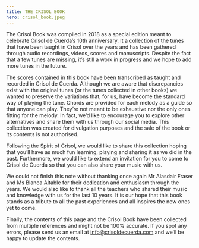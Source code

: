 ```yaml
---
title: THE CRISOL BOOK
hero: crisol_book.jpeg
---
```


The Crisol Book was compiled in 2018 as a special edition meant to celebrate Crisol de Cuerda’s 10th anniversary. It a collection of the tunes that have been taught in Crisol over the years and has been gathered through audio recordings, videos, scores and manuscripts. Despite the fact that a few tunes are missing, it’s still a work in progress and we hope to add more tunes in the future.

The scores contained in this book have been transcribed as taught and recorded in Crisol de Cuerda. Although we are aware that discrepancies exist with the original tunes (or the tunes collected in other books) we wanted to preserve the variations that, for us, have become the standard way of playing the tune. Chords are provided for each melody as a guide so that anyone can play. They’re not meant to be exhaustive nor the only ones fitting for the melody. In fact, we’d like to encourage you to explore other alternatives and share them with us through our social media. This collection was created for divulgation purposes and the sale of the book or its contents is not authorised.

Following the Spirit of Crisol, we would like to share this collection hoping that you’ll have as much fun learning, playing and sharing it as we did in the past. Furthermore, we would like to extend an invitation for you to come to Crisol de Cuerda so that you can also share your music with us.

We could not finish this note without thanking once again Mr Alasdair Fraser and Ms Blanca Altable for their dedication and enthusiasm through the years. We would also like to thank all the teachers who shared their music and knowledge with us for the last 10 years. It is our hope that this book stands as a tribute to all the past experiences and all inspires the new ones yet to come.

Finally, the contents of this page and the Crisol Book have been collected from multiple references and might not be 100% accurate. If you spot any errors, please send us an email at [info@crisoldecuerda.com](mailto:info@crisoldecuerda.com?subject=Errata%20en%20Crisol%20Book) and we’ll be happy to update the contents.
